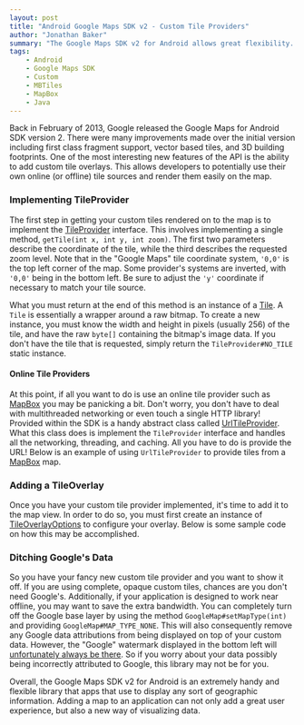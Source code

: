 ```yaml
---
layout: post
title: "Android Google Maps SDK v2 - Custom Tile Providers"
author: "Jonathan Baker"
summary: "The Google Maps SDK v2 for Android allows great flexibility. Providing custom tiles is just one of the many features available. In this inaugural guide, you will learn how you can use your own tiles with ease."
tags:
    - Android
    - Google Maps SDK
    - Custom
    - MBTiles
    - MapBox
    - Java
---
```

Back in February of 2013, Google released the Google Maps for Android SDK version 2. There were many improvements made over the initial version including first class fragment support, vector based tiles, and 3D building footprints. One of the most interesting new features of the API is the ability to add custom tile overlays. This allows developers to potentially use their own online (or offline) tile sources and render them easily on the map.

### Implementing TileProvider
The first step in getting your custom tiles rendered on to the map is to implement the [TileProvider][1] interface. This involves implementing a single method, `getTile(int x, int y, int zoom)`. The first two parameters describe the coordinate of the tile, while the third describes the requested zoom level. Note that in the "Google Maps" tile coordinate system, `'0,0'` is the top left corner of the map. Some provider's systems are inverted, with `'0,0'` being in the bottom left. Be sure to adjust the `'y'` coordinate if necessary to match your tile source.

What you must return at the end of this method is an instance of a [Tile][2]. A `Tile` is essentially a wrapper around a raw bitmap. To create a new instance, you must know the width and height in pixels (usually 256) of the tile, and have the raw `byte[]` containing the bitmap's image data. If you don't have the tile that is requested, simply return the `TileProvider#NO_TILE` static instance.

#### Online Tile Providers
At this point, if all you want to do is use an online tile provider such as [MapBox][3] you may be panicking a bit. Don't worry, you don't have to deal with multithreaded networking or even touch a single HTTP library! Provided within the SDK is a handy abstract class called [UrlTileProvider][4]. What this class does is implement the `TileProvider` interface and handles all the networking, threading, and caching. All you have to do is provide the URL! Below is an example of using `UrlTileProvider` to provide tiles from a [MapBox][3] map.

<script src="https://gist.github.com/cocoahero/f9e1553bb7f7fc121a35.js"></script>

### Adding a TileOverlay
Once you have your custom tile provider implemented, it's time to add it to the map view. In order to do so, you must first create an instance of [TileOverlayOptions][5] to configure your overlay. Below is some sample code on how this may be accomplished.

<script src="https://gist.github.com/cocoahero/5e3bd2f1abc5765711fb.js"></script>

### Ditching Google's Data
So you have your fancy new custom tile provider and you want to show it off. If you are using complete, opaque custom tiles, chances are you don't need Google's. Additionally, if your application is designed to work near offline, you may want to save the extra bandwidth. You can completely turn off the Google base layer by using the method `GoogleMap#setMapType(int)` and providing `GoogleMap#MAP_TYPE_NONE`. This will also consequently remove any Google data attributions from being displayed on top of your custom data. However, the "Google" watermark displayed in the bottom left will [unfortunately always be there][6]. So if you worry about your data possibly being incorrectly attributed to Google, this library may not be for you.

Overall, the Google Maps SDK v2 for Android is an extremely handy and flexible library that apps that use to display any sort of geographic information. Adding a map to an application can not only add a great user experience, but also a new way of visualizing data.


[1]: http://developer.android.com/reference/com/google/android/gms/maps/model/TileProvider.html "TileProvider"
[2]: http://developer.android.com/reference/com/google/android/gms/maps/model/Tile.html "Tile"
[3]: http://mapbox.com/ "MapBox"
[4]: http://developer.android.com/reference/com/google/android/gms/maps/model/UrlTileProvider.html "UrlTileProvider"
[5]: http://developer.android.com/reference/com/google/android/gms/maps/model/TileOverlayOptions.html "TileOverlayOptions"
[6]: https://code.google.com/p/gmaps-api-issues/issues/detail?id=4648
